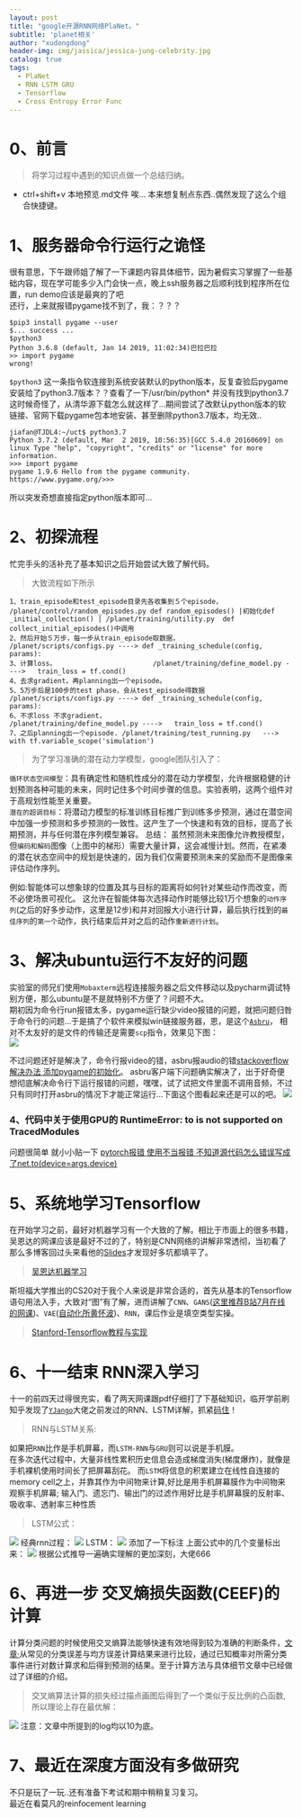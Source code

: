 ```yaml
---
layout: post
title: "google开源RNN网络PlaNet。"
subtitle: 'planet相关'
author: "xudongdong"
header-img: img/jassica/jessica-jung-celebrity.jpg
catalog: true
tags:
  - PlaNet
  - RNN LSTM GRU
  - Tensorflow
  - Cross Entropy Error Func
---
```


# 0、前言
> 将学习过程中遇到的知识点做一个总结归纳。
- ctrl+shift+v 本地预览.md文件   唉... 本来想复制点东西..偶然发现了这么个组合快捷键。

# 1、服务器命令行运行之诡怪
很有意思，下午跟师姐了解了一下课题内容具体细节，因为暑假实习掌握了一些基础内容，现在学可能多少入门会快一点，晚上ssh服务器之后顺利找到程序所在位置，run demo应该是最爽的了吧<br>
还行，上来就报错pygame找不到了，我：？？？
```
$pip3 install pygame --user
$... success ...
$python3
Python 3.6.8 (default, Jan 14 2019, 11:02:34)巴拉巴拉
>> import pygame
wrong!
```
`$python3` 这一条指令软连接到系统安装默认的python版本，反复查验后pygame安装给了python3.7版本？？查看了一下/usr/bin/python* 并没有找到python3.7 这时候奇怪了，从清华源下载怎么就这样了...期间尝试了改默认python版本的软链接、官网下载pygame包本地安装、甚至删除python3.7版本，均无效..

```
jiafan@TJDL4:~/uct$ python3.7                                        Python 3.7.2 (default, Mar  2 2019, 10:56:35)[GCC 5.4.0 20160609] on linux Type "help", "copyright", "credits" or "license" for more information.    
>>> import pygame                                                    pygame 1.9.6 Hello from the pygame community. https://www.pygame.org/>>>                  
```
所以突发奇想直接指定python版本即可...  

# 2、初探流程
忙完手头的活补充了基本知识之后开始尝试大致了解代码。
> 大致流程如下所示
```
1、train_episode和test_episode目录先各收集到５个episode， /planet/control/random_episodes.py def random_episodes() |初始化def _initial_collection() | /planet/training/utility.py  def collect_initial_episodes()中调用
2、然后开始５万步，每一步从train_episode取数据，      	 /planet/scripts/configs.py ----> def _training_schedule(config, params):
3、计算loss。						 /planet/training/define_model.py ---->   train_loss = tf.cond()
4、去求gradient，再planning出一个episode。
5、5万步后是100步的test phase，会从test_episode得数据 	/planet/scripts/configs.py ----> def _training_schedule(config, params):
6、不求loss 不求gradient，                           	/planet/training/define_model.py ---->   train_loss = tf.cond()
7、之后planning出一个episode.	/planet/training/test_running.py   --->   with tf.variable_scope('simulation')
```

>为了学习准确的潜在动力学模型，google团队引入了：

`循环状态空间模型`：具有确定性和随机性成分的潜在动力学模型，允许根据稳健的计划预测各种可能的未来，同时记住多个时间步骤的信息。实验表明，这两个组件对于高规划性能至关重要。<br>
`潜在的超调目标`：将潜动力模型的标准训练目标推广到训练多步预测，通过在潜空间中加强一步预测和多步预测的一致性。这产生了一个快速和有效的目标，提高了长期预测，并与任何潜在序列模型兼容。
总结：
虽然预测未来图像允许教授模型，但`编码和解码`图像（上图中的梯形）需要大量计算，这会减慢计划。然而，在紧凑的潜在状态空间中的规划是快速的，因为我们仅需要预测未来的奖励而不是图像来评估动作序列。


例如:智能体可以想象球的位置及其与目标的距离将如何针对某些动作而改变，而不必使场景可视化。
这允许在智能体每次选择动作时能够比较1万个想象的`动作序列`(之后的好多步动作，这里是12步)和并对回报大小进行计算，最后执行找到的`最佳序列`的`第一个`动作，执行结束后并对之后的动作`重新进行计划`。

# 3、解决ubuntu运行不友好的问题
实验室的师兄们使用`Mobaxterm`远程连接服务器之后文件移动以及pycharm调试特别方便，那么ubuntu是不是就特别不方便了？问题不大。<br>
期初因为命令行run报错太多，pygame运行缺少video报错的问题，就把问题归咎于命令行的问题...于是搞了个软件来模拟win链接服务器，恩，是这个[`Asbru`](https://www.asbru-cm.net/)，  相对不太友好的是文件的传输还是需要`scp`指令，效果见下图：<br>
<img src="/img/190916post/asbru.png" >

不过问题还好是解决了，命令行报video的错，asbru报audio的错[stackoverflow解决办法 添加pygame的初始化](https://stackoverflow.com/questions/15933493/pygame-error-no-available-video-device/53623914)。
asbru客户端下问题确实解决了，出于好奇便想彻底解决命令行下运行报错的问题，嘿嘿，试了试把文件里面不调用音频，不过只有同时打开asbru的情况下才能正常运行...下面这个图看起来还是可以的吧。
<img src="/img/190916post/success.png" >

### 4、代码中关于使用GPU的 RuntimeError: to is not supported on TracedModules
问题很简单 就小小贴一下
[pytorch报错 使用不当报错 不知道源代码怎么错误写成了net.to(device=args.device)](https://discuss.pytorch.org/t/cannot-move-scriptmodule-to-gpu-with-to/35939)

# 5、系统地学习Tensorflow
在开始学习之前，最好对机器学习有一个大致的了解。相比于市面上的很多书籍，吴恩达的网课应该是最好不过的了，特别是CNN网络的讲解非常透彻，当初看了那么多博客回过头来看他的[Slides](https://docs.google.com/presentation/d/15E7NlyMkG8dAMa70i2OluprBDoz3UPyAk5ZpOiCkEqw/edit)才发现好多坑都填平了。
>[吴恩达机器学习](http://cs231n.github.io/)

斯坦福大学推出的CS20对于我个人来说是非常合适的，首先从基本的Tensorflow语句用法入手，大致对“图”有了解，进而讲解了`CNN`、`GANS`([这里推荐B站7月在线的网课](https://www.bilibili.com/video/av38768354/?spm_id_from=333.788.videocard.13))、`VAE`([自动化所黄怀波](https://www.bilibili.com/video/av37380954?from=search&seid=11989753959255513148))、`RNN`，课后作业是填空类型实操。
>[Stanford-Tensorflow教程与实现](http://web.stanford.edu/class/cs20si/syllabus.html)

# 6、十一结束 RNN深入学习
十一的前四天过得很充实，看了两天网课跟pdf仔细打了下基础知识，临开学前刷知乎发现了[`YJango`](https://www.zhihu.com/people/YJango/activities)大佬之前发过的RNN、LSTM详解，抓紧[码住](https://zhuanlan.zhihu.com/p/25518711)！

> RNN与LSTM关系:

如果把`RNN`比作是手机屏幕，而`LSTM-RNN`与`GRU`则可以说是手机膜。<br>
在多次迭代过程中，大量非线性累积历史信息会造成梯度消失(梯度爆炸)，就像是手机裸机使用时间长了把屏幕刮花。
而`LSTM`将信息的积累建立在线性自连接的memory cell之上，并靠其作为中间物来计算,好比是用手机屏幕膜作为中间物来观察手机屏幕;
输入门、遗忘门、输出门的过滤作用好比是手机屏幕膜的反射率、吸收率、透射率三种性质
> LSTM公式：

<img src="/img/190916post/agrizme.png" >
经典rnn过程：
<img src="/img/190916post/LSTM3-SimpleRNN.png" >
LSTM：
<img src="/img/190916post/LSTM3-chain-add-handwriting-1.png" >
添加了一下标注 上面公式中的几个变量标出来：
<img src="/img/190916post/tuidao.jpg" >
根据公式推导一遍确实理解的更加深刻，大佬666

# 6、再进一步 交叉熵损失函数(CEEF)的计算
计算分类问题的时候使用交叉熵算法能够快速有效地得到较为准确的判断条件，[文章·](https://zhuanlan.zhihu.com/p/35709485)从常见的分类误差与均方误差计算结果来进行比较，通过已知概率对所需分类事件进行对数计算求和后得到预测的结果。至于计算方法与具体细节文章中已经做过了详细的介绍。<br>
> 交叉熵算法计算的损失经过描点画图后得到了一个类似于反比例的凸函数,所以理论上存在最优解：

<img src="/img/190916post/CEEF-loss.jpg" >
注意：文章中所提到的log均以10为底。

# 7、最近在深度方面没有多做研究 
不只是玩了一玩..还有准备下考试和期中稍稍复习复习。<br>
最近在看莫凡的reinfocement learning
